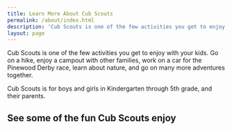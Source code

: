 ```yaml
---
title: Learn More About Cub Scouts
permalink: /about/index.html
description: 'Cub Scouts is one of the few activities you get to enjoy with your kids.'
layout: page
---
```


Cub Scouts is one of the few activities you get to enjoy with your kids. Go on a hike, enjoy a campout with other families, work on a car for the Pinewood Derby race, learn about nature, and go on many more adventures together.

Cub Scouts is for boys and girls in Kindergarten through 5th grade, and their parents.

## See some of the fun Cub Scouts enjoy

<div>
<custom-youtube 
@slug="IQT69ioxkK8" 
@label="Cub Scouts | Scouting America"> 
</custom-youtube>
</div>
